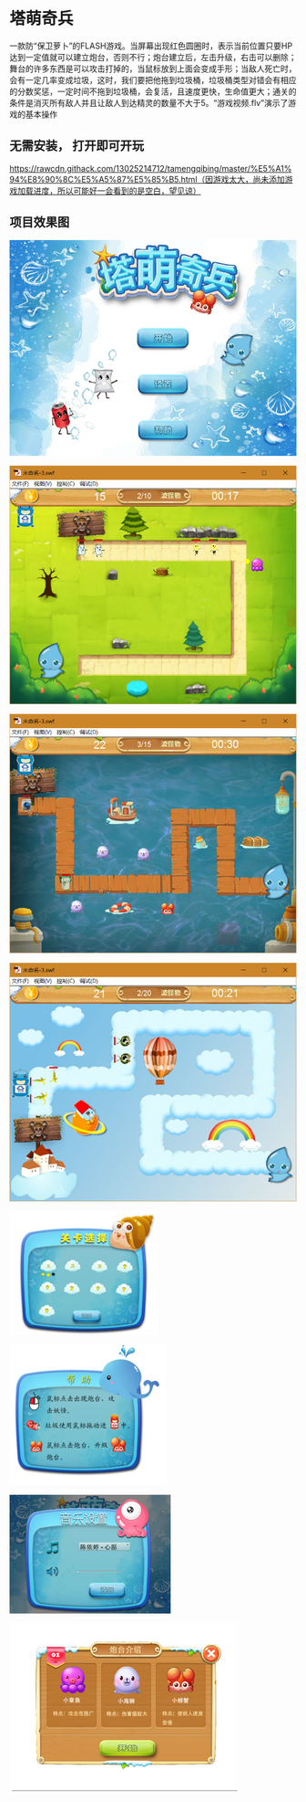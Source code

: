 # 塔萌奇兵
一款防“保卫萝卜”的FLASH游戏。当屏幕出现红色圆圈时，表示当前位置只要HP达到一定值就可以建立炮台，否则不行；炮台建立后，左击升级，右击可以删除；舞台的许多东西是可以攻击打掉的，当鼠标放到上面会变成手形；当敌人死亡时，会有一定几率变成垃圾，这时，我们要把他拖到垃圾桶，垃圾桶类型对错会有相应的分数奖惩，一定时间不拖到垃圾桶，会复活，且速度更快，生命值更大；通关的条件是消灭所有敌人并且让敌人到达精灵的数量不大于5。“游戏视频.flv”演示了游戏的基本操作


## 无需安装， 打开即可开玩
https://rawcdn.githack.com/13025214712/tamengqibing/master/%E5%A1%94%E8%90%8C%E5%A5%87%E5%85%B5.html（因游戏太大，尚未添加游戏加载进度，所以可能好一会看到的是空白，望见谅）
 
## 项目效果图


![](https://github.com/13025214712/tamengqibing/blob/master/screenshots/%E5%9B%BE%E7%89%871.png)

![](https://github.com/13025214712/tamengqibing/blob/master/screenshots/%E5%9B%BE%E7%89%874.png)

![](https://github.com/13025214712/tamengqibing/blob/master/screenshots/%E5%9B%BE%E7%89%875.png)

![](https://github.com/13025214712/tamengqibing/blob/master/screenshots/%E5%9B%BE%E7%89%876.png)

![](https://github.com/13025214712/tamengqibing/blob/master/screenshots/%E5%9B%BE%E7%89%872.png)

![](https://github.com/13025214712/tamengqibing/blob/master/screenshots/%E5%9B%BE%E7%89%873.png)

![](https://github.com/13025214712/tamengqibing/blob/master/screenshots/%E5%9B%BE%E7%89%877.png)

![](https://github.com/13025214712/tamengqibing/blob/master/screenshots/%E5%9B%BE%E7%89%879.png)


